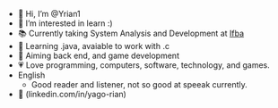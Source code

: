 - 👋 Hi, I’m @Yrian1
- 👀 I’m interested in learn :)
- 📚 Currently taking System Analysis and Development at [Ifba](https://portal.ifba.edu.br/ "Federal institute of bahia, located in brazil")
- 🌱 Learning .java, avaiable to work with .c
- 🎯 Aiming back end, and game development
- 💗 Love programming, computers, software, technology, and games.
- English
  + Good reader and listener, not so good at speeak currently.
- 🔗 (linkedin.com/in/yago-rian)
<!---
Yrian1/Yrian1 is a ✨ special ✨ repository because its `README.md` (this file) appears on your GitHub profile.
You can click the Preview link to take a look at your changes.
--->
